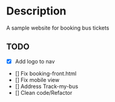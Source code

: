 # Description
A sample website for booking bus tickets
## TODO
- [x] Add logo to nav
- [] Fix booking-front.html
- [] Fix mobile view
- [] Address Track-my-bus
- [] Clean code/Refactor